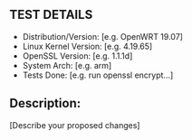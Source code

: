 TEST DETAILS
------------

- Distribution/Version: [e.g. OpenWRT 19.07]
- Linux Kernel Version: [e.g. 4.19.65]
- OpenSSL Version: [e.g. 1.1.1d]
- System Arch: [e.g. arm]
- Tests Done: [e.g. run openssl encrypt...]

Description:
------------
[Describe your proposed changes]

